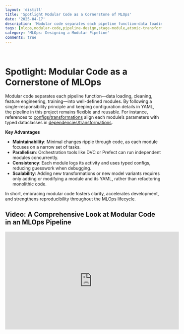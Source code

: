 ```yaml
---
layout: 'distill'
title: 'Spotlight Modular Code as a Cornerstone of MLOps'
date: '2025-04-17'
description: 'Modular code separates each pipeline function—data loading, cleaning, feature engineering, training—into well-defined modules.'
tags: [mlops,modular-code,pipeline-design,stage-module,atomic-transformations,scalablility]
category: 'MLOps: Designing a Modular Pipeline'
comments: true
---
```


<!-- _posts/2025-04-17-spotlight-modular-code-as-a-cornerstone-of-mlops.md -->
<br>

# Spotlight: Modular Code as a Cornerstone of MLOps

Modular code separates each pipeline function—data loading, cleaning, feature engineering, training—into well-defined modules. By following a single-responsibility principle and keeping configuration details in YAML, the pipeline in this project remains flexible and reusable. For instance, references to [configs/transformations](https://github.com/kletobias/advanced-mlops-lifecycle-hydra-mlflow-optuna-dvc/tree/main/configs/transformations) align each module’s parameters with typed dataclasses in [dependencies/transformations](https://github.com/kletobias/advanced-mlops-lifecycle-hydra-mlflow-optuna-dvc/tree/main/dependencies/transformations).

**Key Advantages**

- **Maintainability**: Minimal changes ripple through code, as each module focuses on a narrow set of tasks.
- **Parallelism**: Orchestration tools like DVC or Prefect can run independent modules concurrently.
- **Consistency**: Each module logs its activity and uses typed configs, reducing guesswork when debugging.
- **Scalability**: Adding new transformations or new model variants requires only adding or modifying a module and its YAML, rather than refactoring monolithic code.

In short, embracing modular code fosters clarity, accelerates development, and strengthens reproducibility throughout the MLOps lifecycle.



## Video: A Comprehensive Look at Modular Code in an MLOps Pipeline

<iframe width="560" height="315" src="https://www.youtube.com/embed/lGIJrzQ3-q8" title="YouTube video player" frameborder="0" allow="accelerometer; autoplay; clipboard-write; encrypted-media; gyroscope; picture-in-picture; web-share" referrerpolicy="strict-origin-when-cross-origin" allowfullscreen></iframe>
